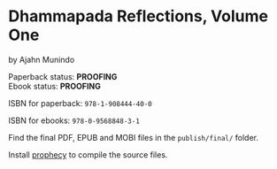 
# Dhammapada Reflections, Volume One

by Ajahn Munindo

Paperback status: **PROOFING**  
Ebook status: **PROOFING**

ISBN for paperback: `978-1-908444-40-0`

ISBN for ebooks: `978-0-9568848-3-1`

Find the final PDF, EPUB and MOBI files in the `publish/final/` folder.

Install [prophecy](https://github.com/profound-labs/prophecy) to compile
the source files.

